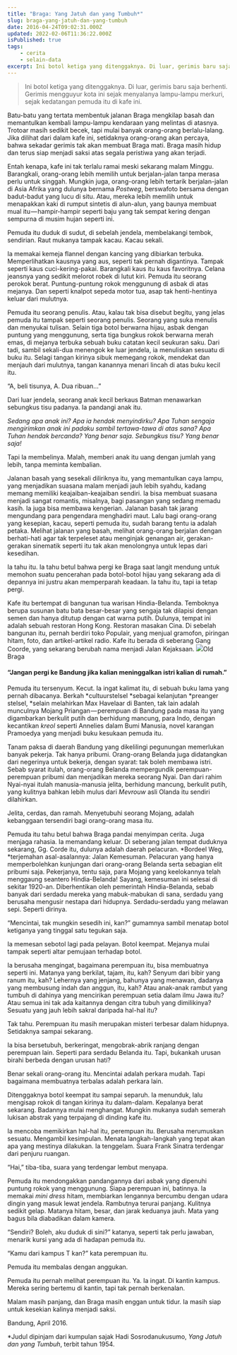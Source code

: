 ```yaml
---
title: "Braga: Yang Jatuh dan yang Tumbuh*"
slug: braga-yang-jatuh-dan-yang-tumbuh
date: 2016-04-24T09:02:31.000Z
updated: 2022-02-06T11:36:22.000Z
isPublished: true
tags: 
    - cerita
    - selain-data
excerpt: Ini botol ketiga yang ditenggaknya. Di luar, gerimis baru saja berhenti. Gerimis mengguyur kota ini sejak menyalanya lampu-lampu merkuri, sejak kedatangan pemuda itu di kafe ini.
---
```


> Ini botol ketiga yang ditenggaknya. Di luar, gerimis baru saja berhenti. Gerimis mengguyur kota ini sejak menyalanya lampu-lampu merkuri, sejak kedatangan pemuda itu di kafe ini.

Batu-batu yang tertata membentuk jalanan Braga mengkilap basah dan memantulkan kembali lampu-lampu kendaraan yang melintas di atasnya. Trotoar masih sedikit becek, tapi mulai banyak orang-orang berlalu-lalang. Jika dilihat dari dalam kafe ini, setidaknya orang-orang akan percaya, bahwa sekadar gerimis tak akan membuat Braga mati. Braga masih hidup dan terus siap menjadi saksi atas segala peristiwa yang akan terjadi.

Entah kenapa, kafe ini tak terlalu ramai meski sekarang malam Minggu. Barangkali, orang-orang lebih memilih untuk berjalan-jalan tanpa merasa perlu untuk singgah. Mungkin juga, orang-orang lebih tertarik berjalan-jalan di Asia Afrika yang dulunya bernama *Postweg*, berswafoto bersama dengan badut-badut yang lucu di situ. Atau, mereka lebih memilih untuk menapakkan kaki di rumput sintetis di alun-alun, yang baunya membuat mual itu — hampir-hampir seperti baju yang tak sempat kering dengan sempurna di musim hujan seperti ini.

Pemuda itu duduk di sudut, di sebelah jendela, membelakangi tembok, sendirian. Raut mukanya tampak kacau. Kacau sekali.

Ia memakai kemeja flannel dengan kancing yang dibiarkan terbuka. Memperlihatkan kausnya yang aus, seperti tak pernah digantinya. Tampak seperti kaus cuci-kering-pakai. Barangkali kaus itu kaus favoritnya. Celana jeansnya yang sedikit melorot robek di lutut kiri. Pemuda itu seorang perokok berat. Puntung-puntung rokok menggunung di asbak di atas mejanya. Dan seperti knalpot sepeda motor tua, asap tak henti-hentinya keluar dari mulutnya.

Pemuda itu seorang penulis. Atau, kalau tak bisa disebut begitu, yang jelas pemuda itu tampak seperti seorang penulis. Seorang yang suka menulis dan menyukai tulisan. Selain tiga botol berwarna hijau, asbak dengan puntung yang menggunung, serta tiga bungkus rokok berwarna merah emas, di mejanya terbuka sebuah buku catatan kecil seukuran saku. Dari tadi, sambil sekali-dua menengok ke luar jendela, ia menuliskan sesuatu di buku itu. Selagi tangan kirinya sibuk memegang rokok, mendekat dan menjauh dari mulutnya, tangan kanannya menari lincah di atas buku kecil itu.

“A, beli tisunya, A. Dua ribuan…”

Dari luar jendela, seorang anak kecil berkaus Batman menawarkan sebungkus tisu padanya. Ia pandangi anak itu.

*Sedang apa anak ini? Apa ia hendak menyindirku? Apa Tuhan sengaja mengirimkan anak ini padaku sambil tertawa-tawa di atas sana? Apa Tuhan hendak bercanda? Yang benar saja. Sebungkus tisu? Yang benar saja!*

Tapi Ia membelinya. Malah, memberi anak itu uang dengan jumlah yang lebih, tanpa meminta kembalian.

Jalanan basah yang sesekali diliriknya itu, yang memantulkan caya lampu, yang menjadikan suasana malam menjadi jauh lebih syahdu, kadang memang memiliki keajaiban-keajaiban sendiri. Ia bisa membuat suasana menjadi sangat romantis, misalnya, bagi pasangan yang sedang memadu kasih. Ia juga bisa membawa kengerian. Jalanan basah tak jarang mengundang para pengendara menghadiri maut. Lalu bagi orang-orang yang kesepian, kacau, seperti pemuda itu, sudah barang tentu ia adalah petaka. Melihat jalanan yang basah, melihat orang-orang berjalan dengan berhati-hati agar tak terpeleset atau menginjak genangan air, gerakan-gerakan sinematik seperti itu tak akan menolongnya untuk lepas dari kesedihan.

Ia tahu itu. Ia tahu betul bahwa pergi ke Braga saat langit mendung untuk memohon suatu pencerahan pada botol-botol hijau yang sekarang ada di depannya ini justru akan memperparah keadaan. Ia tahu itu, tapi ia tetap pergi.

Kafe itu bertempat di bangunan tua warisan Hindia-Belanda. Temboknya berupa susunan batu bata besar-besar yang sengaja tak dilapisi dengan semen dan hanya ditutup dengan cat warna putih. Dulunya, tempat ini adalah sebuah restoran Hong Kong. Restoran masakan Cina. Di sebelah bangunan itu, pernah berdiri toko Populair, yang menjual gramofon, piringan hitam, foto, dan artikel-artikel radio. Kafe itu berada di seberang Gang Coorde, yang sekarang berubah nama menjadi Jalan Kejaksaan.
![](__GHOST_URL__/content/images/max/800/1-d_NjjTa5fLB3xnPPGcTLCw.jpeg)Old Braga
#### “Jangan pergi ke Bandung jika kalian meninggalkan istri kalian di rumah.”

Pemuda itu tersenyum. Kecut. Ia ingat kalimat itu, di sebuah buku lama yang pernah dibacanya. Berkah *cultuurstelsel *sebagai kelanjutan *preanger stelsel, *selain melahirkan Max Havelaar di Banten, tak lain adalah munculnya Mojang Priangan — perempuan di Bandung pada masa itu yang digambarkan berkulit putih dan berhidung mancung, para Indo, dengan kecantikan *kreol* seperti Annelies dalam Bumi Manusia, novel karangan Pramoedya yang menjadi buku kesukaan pemuda itu.

Tanam paksa di daerah Bandung yang dikelilingi pegunungan memerlukan banyak pekerja. Tak hanya pribumi. Orang-orang Belanda juga didatangkan dari negerinya untuk bekerja, dengan syarat: tak boleh membawa istri. Sebab syarat itulah, orang-orang Belanda mempergundik perempuan-perempuan pribumi dan menjadikan mereka seorang Nyai. Dan dari rahim Nyai-nyai itulah manusia-manusia jelita, berhidung mancung, berkulit putih, yang kulitnya bahkan lebih mulus dari *Mevrouw* asli Olanda itu sendiri dilahirkan.

Jelita, cerdas, dan ramah. Menyetubuhi seorang Mojang, adalah kebanggaan tersendiri bagi orang-orang masa itu.

Pemuda itu tahu betul bahwa Braga pandai menyimpan cerita. Juga menjaga rahasia. Ia memandang keluar. Di seberang jalan tempat duduknya sekarang, Gg. Corde itu, dulunya adalah daerah pelacuran. *Bordeel Weg, *terjemahan asal-asalannya: Jalan Kemesuman. Pelacuran yang hanya memperbolehkan kunjungan dari orang-orang Belanda serta sebagian elit pribumi saja. Pekerjanya, tentu saja, para Mojang yang keelokannya telah menggaung seantero Hindia-Belanda! Sayang, kemesuman ini selesai di sekitar 1920-an. Diberhentikan oleh pemerintah Hindia-Belanda, sebab banyak dari serdadu mereka yang mabuk-mabukan di sana, serdadu yang berusaha mengusir nestapa dari hidupnya. Serdadu-serdadu yang melawan sepi. Seperti dirinya.

“Mencintai, tak mungkin sesedih ini, kan?” gumamnya sambil menatap botol ketiganya yang tinggal satu tegukan saja.

Ia memesan sebotol lagi pada pelayan. Botol keempat. Mejanya mulai tampak seperti altar pemujaan terhadap botol.

Ia berusaha mengingat, bagaimana perempuan itu, bisa membuatnya seperti ini. Matanya yang berkilat, tajam, itu, kah? Senyum dari bibir yang ranum itu, kah? Lehernya yang jenjang, bahunya yang menawan, dadanya yang membusung indah dan anggun, itu, kah? Atau anak-anak rambut yang tumbuh di dahinya yang mencirikan perempuan setia dalam ilmu Jawa itu? Atau semua ini tak ada kaitannya dengan citra tubuh yang dimilikinya? Sesuatu yang jauh lebih sakral daripada hal-hal itu?

Tak tahu. Perempuan itu masih merupakan misteri terbesar dalam hidupnya. Setidaknya sampai sekarang.

Ia bisa bersetubuh, berkeringat, mengobrak-abrik ranjang dengan perempuan lain. Seperti para serdadu Belanda itu. Tapi, bukankah urusan birahi berbeda dengan urusan hati?

Benar sekali orang-orang itu. Mencintai adalah perkara mudah. Tapi bagaimana membuatnya terbalas adalah perkara lain.

Ditenggaknya botol keempat itu sampai separuh. Ia menunduk, lalu mengisap rokok di tangan kirinya itu dalam-dalam. Kepalanya berat sekarang. Badannya mulai menghangat. Mungkin mukanya sudah semerah lukisan abstrak yang terpajang di dinding kafe itu.

Ia mencoba memikirkan hal-hal itu, perempuan itu. Berusaha merumuskan sesuatu. Mengambil kesimpulan. Menata langkah-langkah yang tepat akan apa yang mestinya dilakukan. Ia tenggelam. Suara Frank Sinatra terdengar dari penjuru ruangan.

“Hai,” tiba-tiba, suara yang terdengar lembut menyapa.

Pemuda itu mendongakkan pandangannya dari asbak yang dipenuhi puntung rokok yang menggunung. Siapa perempuan ini, batinnya. Ia memakai *mini dress* hitam, membiarkan lengannya bercumbu dengan udara dingin yang masuk lewat jendela. Rambutnya terurai panjang. Kulitnya sedikit gelap. Matanya hitam, besar, dan jarak keduanya jauh. Mata yang bagus bila diabadikan dalam kamera.

“Sendiri? Boleh, aku duduk di sini?” katanya, seperti tak perlu jawaban, menarik kursi yang ada di hadapan pemuda itu.

“Kamu dari kampus T kan?” kata perempuan itu.

Pemuda itu membalas dengan anggukan.

Pemuda itu pernah melihat perempuan itu. Ya. Ia ingat. Di kantin kampus. Mereka sering bertemu di kantin, tapi tak pernah berkenalan.

Malam masih panjang, dan Braga masih enggan untuk tidur. Ia masih siap untuk kesekian kalinya menjadi saksi.

Bandung, April 2016.

*Judul dipinjam dari kumpulan sajak Hadi Sosrodanukusumo, *Yang Jatuh dan yang Tumbuh*, terbit tahun 1954.
